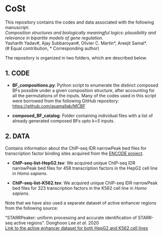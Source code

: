 # CoSt
 
This repository contains the codes and data associated with the following manuscript:<br>
<i>Composition structures and biologically meaningful logics: plausibility and relevance in bipartite models of gene regulation.</i><br>
Yasharth Yadav#, Ajay Subbaroyan#, Olivier C. Martin*, Areejit Samal*.<br>
(# Equal contribution, * Corresponding author)<br>

The repository is organized in two folders, which are described below. 

## 1. CODE

- **BF_compositions.py**: Python script to enumerate the distinct composed BFs possible under a given composition structure, after accounting for all the permutations of the inputs. Many of the codes used in this script were borrowed from the following GitHub repository: https://github.com/asamallab/MCBF

- **composed_BF_catalog**: Folder containing individual files with a list of already generated composed BFs upto <i>k=5</i> inputs.

## 2. DATA

Contains information about the ChIP-seq IDR narrowPeak bed files for transcription factor binding sites acquired from the [ENCODE project](https://www.encodeproject.org).

- **ChIP-seq-list-HepG2.tsv**: We acquired unique ChIP-seq IDR narrowPeak bed files for 458 transcription factors in the HepG2 cell line in *Homo sapiens*.

- **ChIP-seq-list-K562.tsv**: We acquired unique ChIP-seq IDR narrowPeak bed files for 323 transcription factors in the K562 cell line in *Homo sapiens*.

Note that we have also used a separate dataset of active enhancer regions from the following source:

"STARRPeaker: uniform processing and accurate identification of STARR-seq active regions". Donghoon Lee *et al.* 2020 <br>
[Link to the active enhancer dataset for both HepG2 and K562 cell lines](https://static-content.springer.com/esm/art%3A10.1186%2Fs13059-020-02194-x/MediaObjects/13059_2020_2194_MOESM2_ESM.xlsx)
